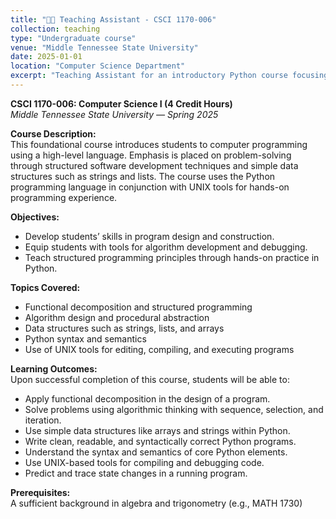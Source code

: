 ```yaml
---
title: "🧑‍🏫 Teaching Assistant - CSCI 1170-006"
collection: teaching
type: "Undergraduate course"
venue: "Middle Tennessee State University"
date: 2025-01-01
location: "Computer Science Department"
excerpt: "Teaching Assistant for an introductory Python course focusing on python programming skills."
---
```


**CSCI 1170-006: Computer Science I (4 Credit Hours)**  
*Middle Tennessee State University — Spring 2025*

**Course Description:**  
This foundational course introduces students to computer programming using a high-level language. Emphasis is placed on problem-solving through structured software development techniques and simple data structures such as strings and lists. The course uses the Python programming language in conjunction with UNIX tools for hands-on programming experience.

**Objectives:**  
- Develop students’ skills in program design and construction.  
- Equip students with tools for algorithm development and debugging.  
- Teach structured programming principles through hands-on practice in Python.

**Topics Covered:**  
- Functional decomposition and structured programming  
- Algorithm design and procedural abstraction  
- Data structures such as strings, lists, and arrays  
- Python syntax and semantics  
- Use of UNIX tools for editing, compiling, and executing programs

**Learning Outcomes:**  
Upon successful completion of this course, students will be able to:  
- Apply functional decomposition in the design of a program.  
- Solve problems using algorithmic thinking with sequence, selection, and iteration.  
- Use simple data structures like arrays and strings within Python.  
- Write clean, readable, and syntactically correct Python programs.  
- Understand the syntax and semantics of core Python elements.  
- Use UNIX-based tools for compiling and debugging code.  
- Predict and trace state changes in a running program.

**Prerequisites:**  
A sufficient background in algebra and trigonometry (e.g., MATH 1730)
